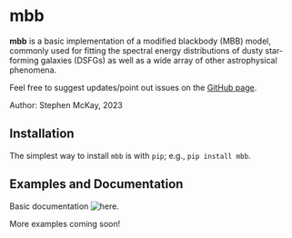 # mbb

**mbb** is a basic implementation of a modified blackbody (MBB) model, commonly used for fitting the spectral energy distributions of dusty star-forming galaxies (DSFGs) as well as a wide array of other astrophysical phenomena.

Feel free to suggest updates/point out issues on the [GitHub page](https://github.com/mckay-sjm/mbb_model).

Author: Stephen McKay, 2023


## Installation

The simplest way to install `mbb` is with `pip`; e.g., `pip install mbb`.

## Examples and Documentation

Basic documentation ![here.](https://mbb-model.readthedocs.io/en/latest/)

More examples coming soon!

